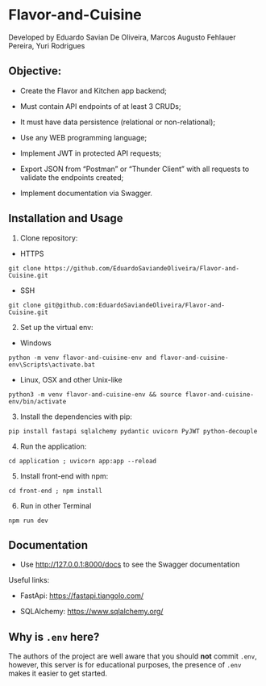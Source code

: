 # Flavor-and-Cuisine
Developed by Eduardo Savian De Oliveira, Marcos Augusto Fehlauer Pereira, Yuri Rodrigues

## Objective:
- Create the Flavor and Kitchen app backend;

- Must contain API endpoints of at least 3 CRUDs;

- It must have data persistence (relational or non-relational);

- Use any WEB programming language;

- Implement JWT in protected API requests;

- Export JSON from “Postman” or “Thunder Client” with all requests to validate the endpoints created;

- Implement documentation via Swagger.

## Installation and Usage
1. Clone repository:

* HTTPS
```
git clone https://github.com/EduardoSaviandeOliveira/Flavor-and-Cuisine.git
```

* SSH
```
git clone git@github.com:EduardoSaviandeOliveira/Flavor-and-Cuisine.git
```

2. Set up the virtual env:

* Windows
```
python -m venv flavor-and-cuisine-env and flavor-and-cuisine-env\Scripts\activate.bat
```

* Linux, OSX and other Unix-like
```
python3 -m venv flavor-and-cuisine-env && source flavor-and-cuisine-env/bin/activate
```

3. Install the dependencies with pip: 
```
pip install fastapi sqlalchemy pydantic uvicorn PyJWT python-decouple
```

4. Run the application:
```
cd application ; uvicorn app:app --reload
```

5. Install front-end with npm:
```
cd front-end ; npm install 
```

6. Run in other Terminal
```
npm run dev
```

## Documentation

- Use http://127.0.0.1:8000/docs to see the Swagger documentation

Useful links:

- FastApi: https://fastapi.tiangolo.com/

- SQLAlchemy: https://www.sqlalchemy.org/

## Why is `.env` here?

The authors of the project are well aware that you should **not** commit `.env`, however, this server is for educational purposes, the presence of `.env` makes it easier to get started.
